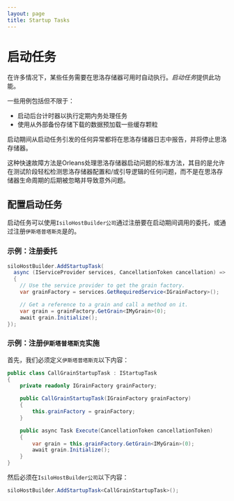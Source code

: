 ```yaml
---
layout: page
title: Startup Tasks
---
```


# 启动任务

在许多情况下，某些任务需要在思洛存储器可用时自动执行。*启动任务*提供此功能。

一些用例包括但不限于：

-   启动后台计时器以执行定期内务处理任务
-   使用从外部备份存储下载的数据预加载一些缓存颗粒

启动期间从启动任务引发的任何异常都将在思洛存储器日志中报告，并将停止思洛存储器。

这种快速故障方法是Orleans处理思洛存储器启动问题的标准方法，其目的是允许在测试阶段轻松检测思洛存储器配置和/或引导逻辑的任何问题，而不是在思洛存储器生命周期的后期被忽略并导致意外问题。

## 配置启动任务

启动任务可以使用`IsiloHostBuilder公司`通过注册要在启动期间调用的委托，或通过注册`伊斯塔普塔斯克`是的。

### 示例：注册委托

```csharp
siloHostBuilder.AddStartupTask(
  async (IServiceProvider services, CancellationToken cancellation) =>
  {
    // Use the service provider to get the grain factory.
    var grainFactory = services.GetRequiredService<IGrainFactory>();

    // Get a reference to a grain and call a method on it.
    var grain = grainFactory.GetGrain<IMyGrain>(0);
    await grain.Initialize();
});
```

### 示例：注册`伊斯塔普塔斯克`实施

首先，我们必须定义`伊斯塔普塔斯克`以下内容：

```csharp
public class CallGrainStartupTask : IStartupTask
{
    private readonly IGrainFactory grainFactory;

    public CallGrainStartupTask(IGrainFactory grainFactory)
    {
        this.grainFactory = grainFactory;
    }

    public async Task Execute(CancellationToken cancellationToken)
    {
        var grain = this.grainFactory.GetGrain<IMyGrain>(0);
        await grain.Initialize();
    }
}
```

然后必须在`IsiloHostBuilder公司`以下内容：

```csharp
siloHostBuilder.AddStartupTask<CallGrainStartupTask>();
```
